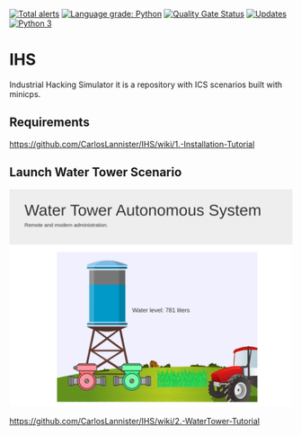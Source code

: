 [![Total alerts](https://img.shields.io/lgtm/alerts/g/CarlosLannister/IHS.svg?logo=lgtm&logoWidth=18)](https://lgtm.com/projects/g/CarlosLannister/IHS/alerts/)
[![Language grade: Python](https://img.shields.io/lgtm/grade/python/g/CarlosLannister/IHS.svg?logo=lgtm&logoWidth=18)](https://lgtm.com/projects/g/CarlosLannister/IHS/context:python)
[![Quality Gate Status](https://sonarcloud.io/api/project_badges/measure?project=CarlosLannister_IHS&metric=alert_status)](https://sonarcloud.io/dashboard?id=CarlosLannister_IHS)
[![Updates](https://pyup.io/repos/github/CarlosLannister/IHS/shield.svg)](https://pyup.io/repos/github/CarlosLannister/IHS/)
[![Python 3](https://pyup.io/repos/github/CarlosLannister/IHS/python-3-shield.svg)](https://pyup.io/repos/github/CarlosLannister/IHS/)

# IHS
Industrial Hacking Simulator it is a repository with ICS scenarios built with minicps. 

## Requirements 
https://github.com/CarlosLannister/IHS/wiki/1.-Installation-Tutorial


## Launch Water Tower Scenario

![Water Tower](https://raw.githubusercontent.com/CarlosLannister/IHS/master/waterTower/waterTower.png)


https://github.com/CarlosLannister/IHS/wiki/2.-WaterTower-Tutorial
